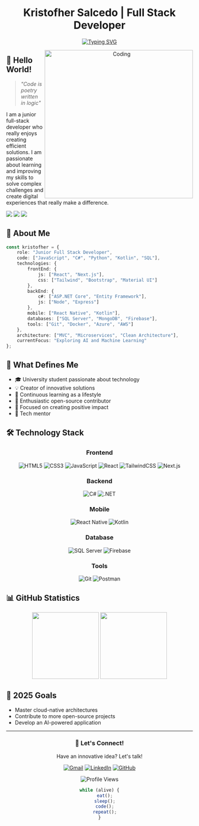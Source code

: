 <div align="center">

# Kristofher Salcedo | Full Stack Developer

[![Typing SVG](https://readme-typing-svg.herokuapp.com?font=Fira+Code&pause=1000&color=6C63FF&center=true&vCenter=true&width=435&lines=Full+Stack+Developer;Creative+Problem+Solver;Tech+Enthusiast;Always+Learning)](https://git.io/typing-svg)

<img src="https://user-images.githubusercontent.com/74038190/216649426-0c2ee152-84d8-4707-85c4-27a378d2f78a.gif" min-width="400px" max-width="400px" width="400px" align="right" alt="Coding">
</div>

## 👋 Hello World!
> *"Code is poetry written in logic"*

I am a junior full-stack developer who really enjoys creating efficient solutions. I am passionate about learning and improving my skills to solve complex challenges and create digital experiences that really make a difference.<p align="left">
<a href="mailto:kristofher.salcedo@example.com" alt="Gmail">
<img src="https://img.shields.io/badge/-Gmail-FF0000?style=flat-square&labelColor=FF0000&logo=gmail&logoColor=white" /></a>
<a href="https://www.linkedin.com/" alt="LinkedIn">
<img src="https://img.shields.io/badge/-LinkedIn-0e76a8?style=flat-square&logo=Linkedin&logoColor=white" /></a>
<a href="https://github.com/krissCs" alt="GitHub">
<img src="https://img.shields.io/badge/-GitHub-000000?style=flat-square&logo=Github&logoColor=white" /></a>
</p>

## 💫 About Me

```typescript
const kristofher = {
    role: "Junior Full Stack Developer",
    code: ["JavaScript", "C#", "Python", "Kotlin", "SQL"],
    technologies: {
        frontEnd: {
            js: ["React", "Next.js"],
            css: ["Tailwind", "Bootstrap", "Material UI"]
        },
        backEnd: {
            c#: ["ASP.NET Core", "Entity Framework"],
            js: ["Node", "Express"]
        },
        mobile: ["React Native", "Kotlin"],
        databases: ["SQL Server", "MongoDB", "Firebase"],
        tools: ["Git", "Docker", "Azure", "AWS"]
    },
    architecture: ["MVC", "Microservices", "Clean Architecture"],
    currentFocus: "Exploring AI and Machine Learning"
};
```

## 🚀 What Defines Me
- 🎓 University student passionate about technology
- 💡 Creator of innovative solutions
- 🌱 Continuous learning as a lifestyle
- 🤝 Enthusiastic open-source contributor
- 🎯 Focused on creating positive impact
- 💬 Tech mentor

## 🛠️ Technology Stack
<div align="center">

### Frontend
<img src="https://img.shields.io/badge/HTML5-%23E34F26.svg?style=for-the-badge&logo=html5&logoColor=white" alt="HTML5">
<img src="https://img.shields.io/badge/CSS3-%231572B6.svg?style=for-the-badge&logo=css3&logoColor=white" alt="CSS3">
<img src="https://img.shields.io/badge/JavaScript-%23F7DF1E.svg?style=for-the-badge&logo=javascript&logoColor=black" alt="JavaScript">
<img src="https://img.shields.io/badge/React-%2320232a.svg?style=for-the-badge&logo=react&logoColor=%2361DAFB" alt="React">
<img src="https://img.shields.io/badge/Tailwind-%2338B2AC.svg?style=for-the-badge&logo=tailwind-css&logoColor=white" alt="TailwindCSS">
<img src="https://img.shields.io/badge/Next.js-000000?style=for-the-badge&logo=next.js&logoColor=white" alt="Next.js">

### Backend
<img src="https://img.shields.io/badge/C%23-%23239120.svg?style=for-the-badge&logo=csharp&logoColor=white" alt="C#">
<img src="https://img.shields.io/badge/.NET-5C2D91?style=for-the-badge&logo=.net&logoColor=white" alt=".NET">

### Mobile
<img src="https://img.shields.io/badge/React_Native-%2320232a.svg?style=for-the-badge&logo=react&logoColor=%2361DAFB" alt="React Native">
<img src="https://img.shields.io/badge/Kotlin-%230095D5.svg?style=for-the-badge&logo=kotlin&logoColor=white" alt="Kotlin">

### Database
<img src="https://img.shields.io/badge/SQL%20Server-CC2927?style=for-the-badge&logo=microsoft%20sql%20server&logoColor=white" alt="SQL Server">
<img src="https://img.shields.io/badge/Firebase-%23039BE5.svg?style=for-the-badge&logo=firebase&logoColor=white" alt="Firebase">

### Tools
<img src="https://img.shields.io/badge/Git-%23F05033.svg?style=for-the-badge&logo=git&logoColor=white" alt="Git">
<img src="https://img.shields.io/badge/Postman-FF6C37?style=for-the-badge&logo=postman&logoColor=white" alt="Postman">

</div>



## 📊 GitHub Statistics
<div align="center">
<img height="180em" src="https://github-readme-stats.vercel.app/api?username=krissCs&show_icons=true&theme=tokyonight&include_all_commits=true&count_private=true"/>
<img height="180em" src="https://github-readme-stats.vercel.app/api/top-langs/?username=krissCs&layout=compact&langs_count=7&theme=tokyonight"/>
</div>



## 🎯 2025 Goals
- Master cloud-native architectures
- Contribute to more open-source projects
- Develop an AI-powered application

---

<div align="center">

### 💬 Let's Connect!
<p>Have an innovative idea? Let's talk!</p>

[![Gmail](https://img.shields.io/badge/Gmail-D14836?style=for-the-badge&logo=gmail&logoColor=white)](mailto:kristofher.salcedo@example.com)
[![LinkedIn](https://img.shields.io/badge/LinkedIn-0077B5?style=for-the-badge&logo=linkedin&logoColor=white)](https://www.linkedin.com/)
[![GitHub](https://img.shields.io/badge/GitHub-100000?style=for-the-badge&logo=github&logoColor=white)](https://github.com/krissCs)

![Profile Views](https://komarev.com/ghpvc/?username=krissCs&color=blueviolet&style=flat-square&label=Profile+Views)

```javascript
while (alive) {
    eat();
    sleep();
    code();
    repeat();
}
```

</div>
